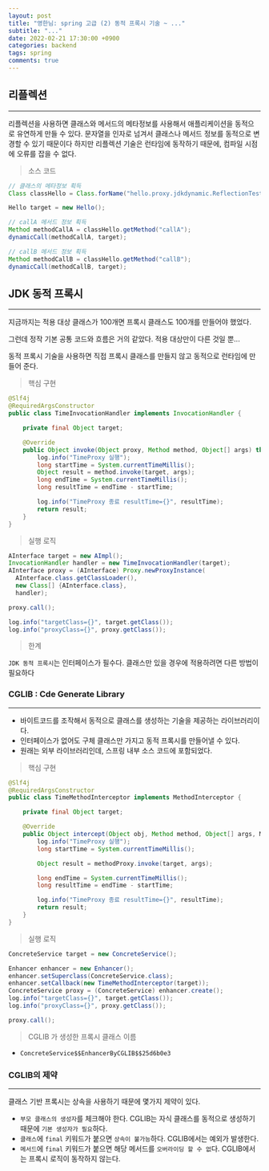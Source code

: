 ```yaml
---
layout: post
title: "영한님: spring 고급 (2) 동적 프록시 기술 ~ ..."
subtitle: "..."
date: 2022-02-21 17:30:00 +0900
categories: backend
tags: spring
comments: true
---
```


## 리플렉션

---

리플렉션을 사용하면 클래스와 메서드의 메타정보를 사용해서 애플리케이션을 동적으로 유연하게 만들 수 있다.
문자열을 인자로 넘겨서 클래스나 메서드 정보를 동적으로 변경할 수 있기 때문이다
하지만 리플렉션 기술은 런타임에 동작하기 때문에, 컴파일 시점에 오류를 잡을 수 없다.

> 소스 코드

```java
// 클래스의 메타정보 획득
Class classHello = Class.forName("hello.proxy.jdkdynamic.ReflectionTest$Hello");

Hello target = new Hello();

// callA 메서드 정보 획득
Method methodCallA = classHello.getMethod("callA");
dynamicCall(methodCallA, target);

// callB 메서드 정보 획득
Method methodCallB = classHello.getMethod("callB");
dynamicCall(methodCallB, target);
```

## JDK 동적 프록시

---

지금까지는 적용 대상 클래스가 100개면 프록시 클래스도 100개를 만들어야 했었다.

그런데 정작 기본 공통 코드와 흐름은 거의 같았다. 적용 대상만이 다른 것일 뿐...

동적 프록시 기술을 사용하면 직접 프록시 클래스를 만들지 않고 동적으로 런타임에 만들어 준다.

> 핵심 구현

```java
@Slf4j
@RequiredArgsConstructor
public class TimeInvocationHandler implements InvocationHandler {

	private final Object target;

	@Override
	public Object invoke(Object proxy, Method method, Object[] args) throws Throwable {
		log.info("TimeProxy 실행");
		long startTime = System.currentTimeMillis();
		Object result = method.invoke(target, args);
		long endTime = System.currentTimeMillis();
		long resultTime = endTime - startTime;

		log.info("TimeProxy 종료 resultTime={}", resultTime);
		return result;
	}
}
```

> 실행 로직

```java
AInterface target = new AImpl();
InvocationHandler handler = new TimeInvocationHandler(target);
AInterface proxy = (AInterface) Proxy.newProxyInstance(
  AInterface.class.getClassLoader(),
  new Class[] {AInterface.class},
  handler);

proxy.call();

log.info("targetClass={}", target.getClass());
log.info("proxyClass={}", proxy.getClass());
```

> 한계

`JDK 동적 프록시`는 인터페이스가 필수다.
클래스만 있을 경우에 적용하려면 다른 방법이 필요하다

### CGLIB : Cde Generate Library

---

- 바이트코드를 조작해서 동적으로 클래스를 생성하는 기술을 제공하는 라이브러리이다.
- 인터페이스가 없어도 구체 클래스만 가지고 동적 프록시를 만들어낼 수 있다.
- 원래는 외부 라이브러리인데, 스프링 내부 소스 코드에 포함되었다.

> 핵심 구현

```java
@Slf4j
@RequiredArgsConstructor
public class TimeMethodInterceptor implements MethodInterceptor {

    private final Object target;

    @Override
    public Object intercept(Object obj, Method method, Object[] args, MethodProxy methodProxy) throws Throwable {
        log.info("TimeProxy 실행");
        long startTime = System.currentTimeMillis();

        Object result = methodProxy.invoke(target, args);

        long endTime = System.currentTimeMillis();
        long resultTime = endTime - startTime;

        log.info("TimeProxy 종료 resultTime={}", resultTime);
        return result;
    }
}
```

> 실행 로직

```java
ConcreteService target = new ConcreteService();

Enhancer enhancer = new Enhancer();
enhancer.setSuperclass(ConcreteService.class);
enhancer.setCallback(new TimeMethodInterceptor(target));
ConcreteService proxy = (ConcreteService) enhancer.create();
log.info("targetClass={}", target.getClass());
log.info("proxyClass={}", proxy.getClass());

proxy.call();
```

> CGLIB 가 생성한 프록시 클래스 이름

- `ConcreteService$$EnhancerByCGLIB$$25d6b0e3`

### CGLIB의 제약

---

클래스 기반 프록시는 상속을 사용하기 때문에 몇가지 제약이 있다.

- `부모 클래스의 생성자`를 체크해야 한다. CGLIB는 자식 클래스를 동적으로 생성하기 때문에 `기본 생성자가 필요`하다.
- `클래스`에 `final` 키워드가 붙으면 `상속이 불가능`하다. CGLIB에서는 예외가 발생한다.
- `메서드`에 `final` 키워드가 붙으면 해당 메서드를 `오버라이딩 할 수 없`다. CGLIB에서는 프록시 로직이 동작하지 않는다.
